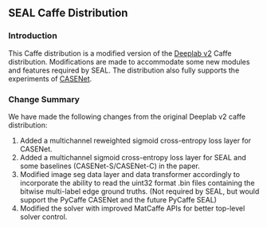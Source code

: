 ## SEAL Caffe Distribution

### Introduction

This Caffe distribution is a modified version of the [Deeplab v2](https://bitbucket.org/aquariusjay/deeplab-public-ver2) Caffe distribution. Modifications are made to accommodate some new modules and features required by SEAL. The distribution also fully supports the experiments of [CASENet](https://arxiv.org/abs/1705.09759).

### Change Summary

We have made the following changes from the original Deeplab v2 caffe distribution:
1. Added a multichannel reweighted sigmoid cross-entropy loss layer for CASENet.
2. Added a multichannel sigmoid cross-entropy loss layer for SEAL and some baselines (CASENet-S/CASENet-C) in the paper.
3. Modified image seg data layer and data transformer accordingly to incorporate the ability to read the uint32 format .bin files containing the bitwise multi-label edge ground truths. (Not required by SEAL, but would support the PyCaffe CASENet and the future PyCaffe SEAL)
4. Modified the solver with improved MatCaffe APIs for better top-level solver control.
